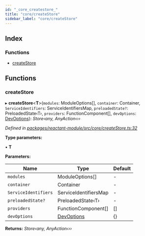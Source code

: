 ```yaml
---
id: "_core_createstore_"
title: "core/createStore"
sidebar_label: "core/createStore"
---
```


## Index

### Functions

* [createStore](_core_createstore_.md#createstore)

## Functions

###  createStore

▸ **createStore**<**T**>(`modules`: ModuleOptions[], `container`: Container, `ServiceIdentifiers`: ServiceIdentifiersMap, `preloadedState?`: PreloadedState‹T›, `providers`: FunctionComponent[], `devOptions`: [DevOptions](../interfaces/_interfaces_.devoptions.md)): *Store‹any, AnyAction‹››*

*Defined in [packages/reactant-module/src/core/createStore.ts:32](https://github.com/unadlib/reactant/blob/a4942f1/packages/reactant-module/src/core/createStore.ts#L32)*

**Type parameters:**

▪ **T**

**Parameters:**

Name | Type | Default |
------ | ------ | ------ |
`modules` | ModuleOptions[] | - |
`container` | Container | - |
`ServiceIdentifiers` | ServiceIdentifiersMap | - |
`preloadedState?` | PreloadedState‹T› | - |
`providers` | FunctionComponent[] | [] |
`devOptions` | [DevOptions](../interfaces/_interfaces_.devoptions.md) | {} |

**Returns:** *Store‹any, AnyAction‹››*
